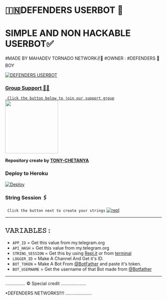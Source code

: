 # 🇮🇳DEFENDERS USERBOT 💝
# SIMPLE AND NON HACKABLE USERBOT✅
#MADE BY MAHADEV TORNADO NETWORK✌💖
#OWNER : #DEFENDERS 👦 BOY

<p align="center">
  <a href="https://github.com/THETORNADOTEAM/DEFENDERS-USERBOT">
    


![DEFENDERS USERBOT](https://telegra.ph/file/1ee1b34e89f8a4677aeac.jpg)

### Group Support 💖💖
`
Click the button below to join our support group`
   <a href="https://t.me/DEFENDERS_CHAT"><img src="https://img.shields.io/badge/Grup%20Support%3F-DEFENDERS-red?&style=flat-square?&logo=telegram" width=170px></a></p>

__Repository create by [TONY-CHETANYA](TONY_LOGIC_EXPERT)__




### Deploy to Heroku

[![Deploy](https://telegra.ph/file/e7a1f82cf593d2a6d79e8.jpg)](https://heroku.com/deploy?template=https://github.com/PotatoGr/DEFENDERS-USERBOT5091)

### String Session 🖇
`
Click the button next to create your strings`
[![repl](https://telegra.ph/file/623446b4c3571f05b9dc2.jpg)](https://replit.com/@GENIUSYOUTUBER/MAHADEV-TORNADO-R3PL?v=1)
    
------------------------------------------------
## 𝚅𝙰𝚁𝙸𝙰𝙱𝙻𝙴𝚂 :

- `APP_ID`  =  Get this value from my.telegram.org
- `API_HASH`  =  Get this value from my.telegram.org
- `STRING_SESSION`  =  Get this by using [Repl.it](#Repl) or from [terminal](#Terminal)
- `LOGGER_ID`  =  Make A Channel And Get it's ID.
- `BOT_TOKEN`  =  Make A Bot From [@BotFather](https://t.me/botfather) and paste it's token.
- `BOT_USERNAME`  =  Get the username of that Bot made from [@Botfather](https://t.me/botfather)
------------

................
© Special credit
....................


•DEFENDERS NETWORKS!!!!
.....................
